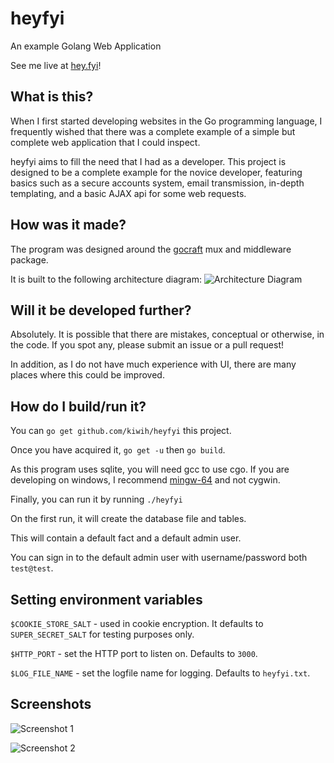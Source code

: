 # heyfyi
An example Golang Web Application

See me live at [hey.fyi](http://hey.fyi)!

## What is this?
When I first started developing websites in the Go programming language, I frequently wished that there was a complete example of a simple but complete web application that I could inspect.

heyfyi aims to fill the need that I had as a developer. This project is designed to be a complete example for the novice developer, featuring basics such as a secure accounts system, email transmission, in-depth templating, and a basic AJAX api for some web requests.

## How was it made?
The program was designed around the [gocraft](http://github.com/gocraft/web) mux and middleware package. 

It is built to the following architecture diagram:
![Architecture Diagram](https://github.com/kiwih/heyfyi/raw/master/run/files/HeyFyi_Architecture.png)

## Will it be developed further?
Absolutely. It is possible that there are mistakes, conceptual or otherwise, in the code. If you spot any, please submit an issue or a pull request!

In addition, as I do not have much experience with UI, there are many places where this could be improved.

## How do I build/run it?
You can `go get github.com/kiwih/heyfyi` this project. 

Once you have acquired it, `go get -u` then `go build`.

As this program uses sqlite, you will need gcc to use cgo. If you are developing on windows, I recommend [mingw-64](http://sourceforge.net/projects/mingw-w64/) and not cygwin.

Finally, you can run it by running `./heyfyi`

On the first run, it will create the database file and tables. 

This will contain a default fact and a default admin user.

You can sign in to the default admin user with username/password both `test@test`.

## Setting environment variables

`$COOKIE_STORE_SALT` - used in cookie encryption. It defaults to `SUPER_SECRET_SALT` for testing purposes only.

`$HTTP_PORT` - set the HTTP port to listen on. Defaults to `3000`.

`$LOG_FILE_NAME` - set the logfile name for logging. Defaults to `heyfyi.txt`.

## Screenshots

![Screenshot 1](https://github.com/kiwih/heyfyi/raw/master/run/files/screen1.png)

![Screenshot 2](https://github.com/kiwih/heyfyi/raw/master/run/files/screen2.png)